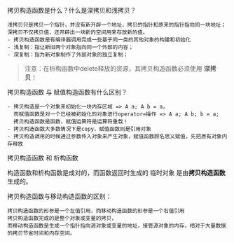 拷贝构造函数是什么？什么是深拷贝和浅拷贝？
```
浅拷贝只是拷贝一个指针，并没有新开辟一个地址，拷贝的指针和原来的指针指向同一块地址；
深拷贝不仅拷贝值，还开辟出一块新的空间用来存放新的值。
- 拷贝构造函数是有编译器调用完成一些基于同一类的其他对象的构建和初始化
- 浅复制：指让新旧两个对象指向同一个外部的内容；
- 深复制：指为新对象制作了外部对象的独立复制；
```
>注意：在析构函数中delete释放的资源，其拷贝构造函数必须使用 **深拷贝**！

拷贝构造函数 与 赋值构造函数有什么区别？
```
- 拷贝构造是一个对象来初始化一块内存区域 => A a; A b = a，
  而赋值函数是对一个已经被初始化的对象进行operator=操作 => A a; A b; b = a;
  拷贝构造函数是函数，赋值运算符是运算符重载！
- 拷贝构造函数大多数情况下是copy，赋值函数则是引用对象
- 拷贝构造调用的时候通过参数传入对象来产生对象，赋值函数顾名思义赋值，先把原有对象内存释放
```
拷贝构造函数 和 析构函数

构造函数和析构函数是成对的，而函数返回时生成的 临时对象 是由**拷贝构造函数**生成的。

拷贝构造函数与移动构造函数的区别：
```
拷贝构造函数的形参是一个左值引用，而移动构造函数的形参是一个右值引用
拷贝构造函数完成的是整个对象或变量的拷贝，
而移动构造函数是生成一个指针指向源对象或变量的地址，接管源对象的内存，相对于大量数据的拷贝节省时间和内存空间。
```